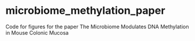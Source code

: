 # microbiome\_methylation\_paper
Code for figures for the paper The Microbiome Modulates DNA Methylation in Mouse Colonic Mucosa